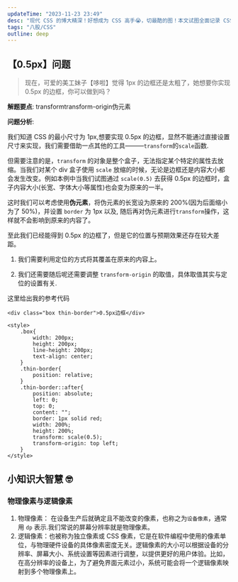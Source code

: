 ```yaml
---
updateTime: "2023-11-23 23:49"
desc: "现代 CSS 的博大精深！好想成为 CSS 高手😭，切最酷的图！本文试图全面记录 CSS 在面试中的考点，探索那些微小但重要的细节。"
tags: "八股/CSS"
outline: deep
---
```


## 【0.5px】问题

> 现在，可爱的美工妹子【哆啦】觉得 1px 的边框还是太粗了，她想要你实现 0.5px 的边框，你可以做到吗？

**解题要点**: <Badge>transform</Badge><Badge>transform-origin</Badge><Badge>伪元素</Badge>

**问题分析**:

我们知道 CSS 的最小尺寸为 1px,想要实现 0.5px 的边框，显然不能通过直接设置尺寸来实现，我们需要借助一点其他的工具———`transform`的`scale`函数.

但需要注意的是，`transform` 的对象是整个盒子，无法指定某个特定的属性去放缩。当我们对某个 div 盒子使用 `scale` 放缩的时候，无论是边框还是内容大小都会发生改变。例如本例中当我们试图通过 `scale(0.5)` 去获得 0.5px 的边框时，盒子内容大小(长宽、字体大小等属性)也会变为原来的一半。

这时我们可以考虑使用**伪元素**，将伪元素的长宽设为原来的 200%(因为后面缩小为了 50%)，并设置 `border` 为 1px 以及, 随后再对伪元素进行`transform`操作，这样就不会影响到原来的内容了。

至此我们已经能得到 0.5px 的边框了，但是它的位置与预期效果还存在较大差距。

1. 我们需要利用定位的方式将其覆盖在原来的内容上。

2. 我们还需要随后呢还需要调整 `transform-origin` 的取值，具体取值其实与定位的设置有关.

这里给出我的参考代码

```html{11,14,15,16,18-22}
<div class="box thin-border">0.5px边框</div>

<style>
    .box{
        width: 200px;
        height: 200px;
        line-height: 200px;
        text-align: center;
    }
    .thin-border{
        position: relative;
    }
    .thin-border::after{
        position: absolute;
        left: 0;
        top: 0;
        content: "";
        border: 1px solid red;
        width: 200%;
        height: 200%;
        transform: scale(0.5);
        transform-origin: top left;
    }
</style>
```

## 小知识大智慧 🤓

### 物理像素与逻辑像素

1. 物理像素： 在设备生产后就确定且不能改变的像素，也称之为`设备像素`，通常用 `dp` 表示.我们常说的屏幕分辨率就是物理像素。
2. 逻辑像素：也被称为独立像素或 CSS 像素，它是在软件编程中使用的像素单位，与物理硬件设备的具体像素密度无关。逻辑像素的大小可以根据设备的分辨率、屏幕大小、系统设置等因素进行调整，以提供更好的用户体验。比如，在高分辨率的设备上，为了避免界面元素过小，系统可能会将一个逻辑像素映射到多个物理像素上。
